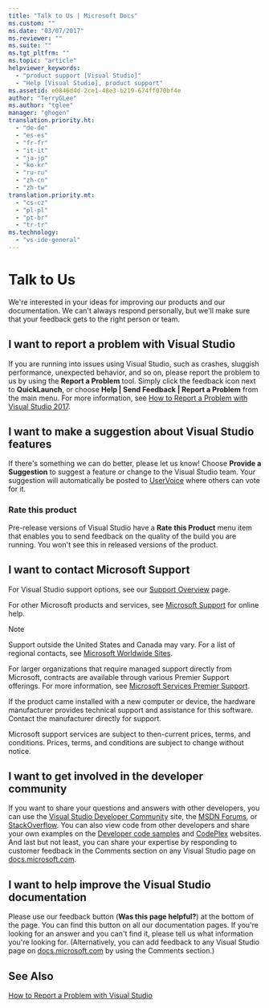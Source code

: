 ```yaml
---
title: "Talk to Us | Microsoft Docs"
ms.custom: ""
ms.date: "03/07/2017"
ms.reviewer: ""
ms.suite: ""
ms.tgt_pltfrm: ""
ms.topic: "article"
helpviewer_keywords: 
  - "product support [Visual Studio]"
  - "Help [Visual Studio], product support"
ms.assetid: e0846d4d-2ce1-48e3-b219-674ff070bf4e
author: "TerryGLee"
ms.author: "tglee"
manager: "ghogen"
translation.priority.ht: 
  - "de-de"
  - "es-es"
  - "fr-fr"
  - "it-it"
  - "ja-jp"
  - "ko-kr"
  - "ru-ru"
  - "zh-cn"
  - "zh-tw"
translation.priority.mt: 
  - "cs-cz"
  - "pl-pl"
  - "pt-br"
  - "tr-tr"
ms.technology: 
  - "vs-ide-general"
---
```

# Talk to Us
We're interested in your ideas for improving our products and our documentation. We can't always respond personally, but we'll make sure that your feedback gets to the right person or team.  

## I want to report a problem with Visual Studio  
 If you are running into issues using Visual Studio, such as crashes, sluggish performance, unexpected behavior, and so on, please report the problem to us by using the **Report a Problem** tool. Simply click the feedback icon next to **QuickLaunch**, or choose **Help &#124; Send Feedback &#124; Report a Problem** from the main menu. For more information, see [How to Report a Problem with Visual Studio 2017](how-to-report-a-problem-with-visual-studio-2017.md).  

## I want to make a suggestion about Visual Studio features  
 If there's something we can do better, please let us know! Choose **Provide a Suggestion** to suggest a feature or change to the Visual Studio team. Your suggestion will automatically be posted to [UserVoice](https://visualstudio.uservoice.com) where others can vote for it.  

### Rate this product  
 Pre-release versions of Visual Studio have a **Rate this Product** menu item that enables you to send feedback on the quality of the build you are running. You won't see this in released versions of the product.  

## I want to contact Microsoft Support  
For Visual Studio support options, see our [Support Overview](https://www.visualstudio.com/vs/support/) page.

For other Microsoft products and services, see [Microsoft Support](http://go.microsoft.com/fwlink/?LinkID=99019) for online help.

> [!NOTE]
> Support outside the United States and Canada may vary. For a list of regional contacts, see [Microsoft Worldwide Sites](http://www.microsoft.com/worldwide/).  

For larger organizations that require managed support directly from Microsoft, contracts are available through various Premier Support offerings. For more information, see [Microsoft Services Premier Support](http://go.microsoft.com/fwlink/?LinkId=258223).  

If the product came installed with a new computer or device, the hardware manufacturer provides technical support and assistance for this software. Contact the manufacturer directly for support.  

Microsoft support services are subject to then-current prices, terms, and conditions. Prices, terms, and conditions are subject to change without notice.  

## I want to get involved in the developer community  
 If you want to share your questions and answers with other developers, you can use the [Visual Studio Developer Community](https://developercommunity.visualstudio.com/index.html) site, the [MSDN Forums](http://social.msdn.microsoft.com/Forums/home), or [StackOverflow](http://stackoverflow.com/). You can also view code from other developers and share your own examples on the [Developer code samples](http://code.msdn.microsoft.com/) and [CodePlex](http://www.codeplex.com/) websites. And last but not least, you can share your expertise by responding to customer feedback in the Comments section on any Visual Studio page on [docs.microsoft.com](https://docs.microsoft.com/visualstudio/).

## I want to help improve the Visual Studio documentation  
  Please use our feedback button (**Was this page helpful?**) at the bottom of the page. You can find this button on all our documentation pages. If you're looking for an answer and you can't find it, please tell us what information you're looking for. (Alternatively, you can add feedback to any Visual Studio page on  [docs.microsoft.com](https://docs.microsoft.com/visualstudio/) by using the Comments section.)

## See Also  
 [How to Report a Problem with Visual Studio](how-to-report-a-problem-with-visual-studio-2017.md)
